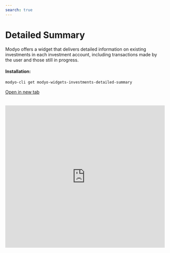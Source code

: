 ```yaml
---
search: true
---
```


# Detailed Summary

Modyo offers a widget that delivers detailed information on existing investments in each investment account, including transactions made by the user and those still in progress.

#### Installation:

```bash
modyo-cli get modyo-widgets-investments-detailed-summary
```

[Open in new tab](https://widgets.modyo.com/investments/detailed-summary)

<iframe id="widgetFrame" src="https://widgets.modyo.com/investments/detailed-summary" width="100%" frameBorder="0" style="min-height:449px;overflow:auto;margin-top:20px;"/>

| Feature                   | Description                                                                                                                                        |
|---------------------------------|----------------------------------------------------------------------------------------------------------------------------------------------------|
| Investment Details          | Deliver a set of individual summaries for all investments that are included in the equity.                                     |
| Summary by Investment Account | Displays the grouped totals of the various investments that exist within a specific investment account.                               |
| Transit Operations         | Displays customer-instructed operations that are still in pending status.                                                             |
| Latest Movements             | Displays the latest moves made in the revised investment account.                                                                     |
| Summary by Product            | Shows the totals of investments included for each type of investment existing in the equity.                                           |
| Summary by Currency              | It shows the aggregated totals of the various investments that exist within the equity, considering each available currency (CLP, USD, EUR). |

 <script> 

 export default {
 mounted () {

 function setFrameHeightCo (id, ht) {
 var ifrm = document.getElementById (id);
 if (ifrm) {
 ifrm.style.height = ht + 4 + "px";
 }
 }
 //iframed document sends its height using postMessage
 function HandleDoCheightMsg (e) {
 //check origin
 if (e.origin === 'https://widgets.modyo.com') {
 //parse data
 var data = json.parse (e.data);

 console.log ('data: ', data)
 //check data object
 if (data ['doChight']) {
 setFrameHeightCo ('WidgetFrame', data ['DoChight']);
 } else {
 SetFrameHeightCo ('WidgetFrame', 700);
 }
 }
 }

 //assign message handler
 if (Window.addEventListener) {
 Window.addEventListener ('message', HandleDoCheightMSG, false);
 }
 }
 }

 </script> 
